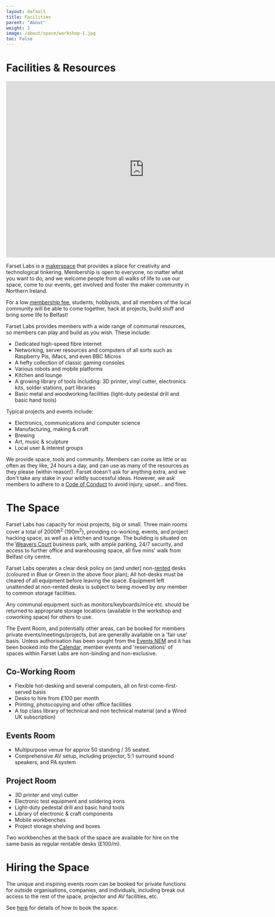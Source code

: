 ```yaml
---
layout: default
title: Facilities
parent: "About"
weight: 3
image: /about/space/workshop-1.jpg
toc: False
---
```

# Facilities & Resources

<iframe width="750" height="480" src="https://my.matterport.com/show/?m=FF6T3aJ7eHL&sm=2&sr=-2.74,-.47,-2.95&sp=4.8,7,-11.4" frameborder="0" allowfullscreen allow="xr-spatial-tracking"></iframe>

Farset Labs is a [makerspace](https://en.wikipedia.org/wiki/Hackerspace) that
provides a place for creativity and technological tinkering. Membership is open to
everyone, no matter what you want to do, and we welcome people from all walks
of life to use our space, come to our events, get involved and foster the maker community in Northern Ireland.

For a low [membership fee](/membership/index.html), students, hobbyists, and all members of the local community will be able to come together, hack at projects, build stuff and bring some life to Belfast!

Farset Labs provides members with a wide range of communal resources, so members can play and build as you wish. These include:

  * Dedicated high-speed fibre internet
  * Networking, server resources and computers of all sorts such as Raspberry Pis, iMacs, and even BBC Micros
  * A hefty collection of classic gaming consoles
  * Various robots and mobile platforms
  * Kitchen and lounge
  * A growing library of tools including: 3D printer, vinyl cutter, electronics kits, solder stations, part libraries
  * Basic metal and woodworking facilities (light-duty pedestal drill and basic hand tools)

Typical projects and events include:

  * Electronics, communications and computer science
  * Manufacturing, making & craft
  * Brewing
  * Art, music & sculpture
  * Local user & interest groups

We provide space, tools and community. Members can come as little or as often as they like, 24 hours a day, and can use as many of the resources as they please (within reason!). Farset doesn't ask for anything extra, and we don't take any stake in your wildly successful ideas. However, we ask members to adhere to a [Code of Conduct](/about/code_of_conduct.html) to avoid injury, upset... and fires.


# The Space

Farset Labs has capacity for most projects, big or small. Three main rooms cover a total of 2000ft<sup>2</sup> (190m<sup>2</sup>), providing co-working, events, and project hacking space, as well as a kitchen and lounge. The building is situated on the [Weavers Court](http://www.weaverscourt.com/) business park, with ample parking, 24/7 security, and access to further office and warehousing space, all five mins' walk from Belfast city centre.

Farset Labs operates a clear desk policy on (and under) non-[rented](/membership/index#deskrental) desks (coloured in Blue or Green in the above floor plan); All hot-desks must be cleared of all equipment before leaving the space. 
Equipment left unattended at non-rented desks is subject to being moved by *any* member to common storage facilities.

Any communal equipment such as monitors/keyboards/mice etc. should be returned to appropriate storage locations (available in the workshop and coworking space) for others to use.

The Event Room, and potentially other areas, can be booked for members private events/meetings/projects, but are generally
available on a 'fair use' basis.
Unless authorisation has been sought from the [Events NEM](/about/index.html) and it has been booked into the [Calendar](/events/index.html), member events and 'reservations' of spaces within Farset Labs are non-binding and non-exclusive.

## Co-Working Room

  * Flexible hot-desking and several computers, all on first-come-first-served basis
  * Desks to hire from £100 per month
  * Printing, photocopying and other office facilities
  * A top class library of technical and non technical material (and a Wired UK subscription)

## Events Room

  * Multipurpose venue for approx 50 standing / 35 seated.
  * Comprehensive AV setup, including projector, 5:1 surround sound speakers, and PA system

## Project Room

  * 3D printer and vinyl cutter
  * Electronic test equipment and soldering irons
  * Light-duty pedestal drill and basic hand tools
  * Library of electronic & craft components
  * Mobile workbenches
  * Project storage shelving and boxes

Two workbenches at the back of the space are available for hire on the same basis as regular rentable desks (£100/m).

# Hiring the Space

The unique and inspiring events room can be booked for private functions for outside organisations, companies, and individuals, including break out access to the rest of the space, projector and AV facilities, etc. 

See [here](/events/how-to-start-a-class.html) for details of how to book the space.

